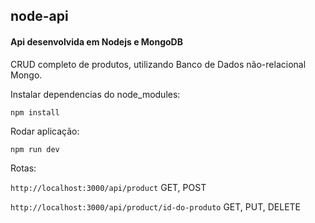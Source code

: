 ## node-api ##

#### Api desenvolvida em Nodejs e MongoDB ####

CRUD completo de produtos, utilizando Banco de Dados não-relacional Mongo.

Instalar dependencias do node_modules:

`npm install`

Rodar aplicação:

`npm run dev`

Rotas:

`http://localhost:3000/api/product` GET, POST

`http://localhost:3000/api/product/id-do-produto` GET, PUT, DELETE
